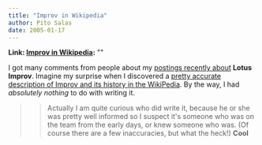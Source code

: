 ```yaml
---
title: "Improv in Wikipedia"
author: Pito Salas
date: 2005-01-17
---
```


**Link: [Improv in Wikipedia](None):** ""

I got many comments from people about my [postings
](</weblogs/archives/000524.html>)[recently
about](</weblogs/archives/000522.html>) **Lotus Improv**. Imagine my surprise
when I discovered a [pretty accurate description of Improv and its history in
the WikiPedia](<http://en.wikipedia.org/wiki/Lotus_Improv>). By the way, I had
_absolutely nothing_ to do with writing it.

>>

>> Actually I am quite curious who did write it, because he or she was pretty
well informed so I suspect it's someone who was on the team from the early
days, or knew someone who was. (Of course there are a few inaccuracies, but
what the heck!) **Cool**


